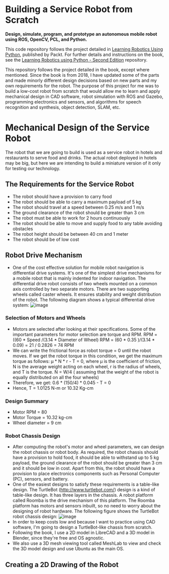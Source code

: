 # Building a Service Robot from Scratch
**Design, simulate, program, and prototype an autonomous mobile robot using ROS, OpenCV, PCL, and Python.**

This code repository follows the project detailed in [Learning Robotics Using Python](https://www.packtpub.com/en-ic/product/learning-robotics-using-python-9781788623315), published by Packt. For further details and instructions on the book, see the [Learning Robotics using Python - Second Edition](https://github.com/PacktPublishing/Learning-Robotics-using-Python-Second-Edition?tab=readme-ov-file) repository.

This repository follows the project detailed in the book, except where mentioned. Since the book is from 2018, I have updated some of the parts and made minorly different design decisions based on new parts and my own requirements for the robot. The purpose of this project for me was to build a low-cost robot from scratch that would allow me to learn and apply mechanical design in CAD software, robot simulation with ROS and Gazebo, programming electronics and sensors, and algorithms for speech recognition and synthesis, object detection, SLAM, etc.

# Mechanical Design of the Service Robot
The robot that we are going to build is used as a service robot in hotels and restaurants to serve food and drinks. The actual robot deployed in hotels may be big, but here we are intending to build a miniature version of it only for testing our technology.

## The Requirements for the Service Robot
- The robot should have a provision to carry food
- The robot should be able to carry a maximum payload of 5 kg
- The robot should travel at a speed between 0.25 m/s and 1 m/s
- The ground clearance of the robot should be greater than 3 cm
- The robot must be able to work for 2 hours continuously
- The robot should be able to move and supply food to any table avoiding obstacles
- The robot height should be between 40 cm and 1 meter
- The robot should be of low cost

## Robot Drive Mechanism
- One of the cost effective solution for mobile robot navigation is differential drive systems. It's one of the simplest drive mechanisms for a mobile robot that is mainly indented for indoor navigation. The differential drive robot consists of two wheels mounted on a common axis controlled by two separate motors. There are two supporting wheels called caster wheels. It ensures stability and weight distribution of the robot. The following diagram shows a typical differential drive system:
    ![image](https://github.com/user-attachments/assets/84a7c129-b94c-487b-a105-bb5241a37050)

### Selection of Motors and Wheels
- Motors are selected after looking at their specifications. Some of the important parameters for motor selection are torque and RPM.
    RPM = ((60 * Speed /(3.14 * Diameter of Wheel)
    RPM = (60 * 0.35 )/(3.14 * 0.09) = 21 / 0.2826 = 74 RPM
- We can write the frictional force as robot torque = 0 until the robot moves. If we get the robot torque in this condition, we get the maximum torque as follows:
    µ * N * r - T = 0, where µ is the coefficient of friction, N is the average weight acting on each wheel, r is the radius of wheels, and T is the torque.
    N = W/4 ( assuming that the weight of the robot is equally distributed on all the four wheels)
- Therefore, we get:
    0.6 * (150/4) * 0.045 - T = 0
- Hence, T = 1.0125 N-m or 10.32 Kg-cm

### Design Summary
- Motor RPM = 80
- Motor Torque = 10.32 kg-cm
- Wheel diameter = 9 cm

### Robot Chassis Design
- After computing the robot's motor and wheel parameters, we can design the robot chassis or robot body. As required, the robot chassis should have a provision to hold food, it should be able to withstand up to 5 kg payload, the ground clearance of the robot should be greater than 3 cm and it should be low in cost. Apart from this, the robot should have a provision to place electronics components such as Personal Computer (PC), sensors, and battery.
- One of the easiest designs to satisfy these requirements is a table-like design. The TurtleBot (http://www.turtlebot.com/) design is a kind of table-like design. It has three layers in the chassis. A robot platform called Roomba is the drive mechanism of this platform. The Roomba platform has motors and sensors inbuilt, so no need to worry about the designing of robot hardware. The following figure shows the TurtleBot robot chassis design:
![image](https://github.com/user-attachments/assets/c9f2bb69-59a0-4150-8931-54ddbe2ce1c0)
- In order to keep costs low and because I want to practice using CAD software, I'm going to design a TurtleBot-like chassis from scratch.
- Following the book, I use a 2D model in LibreCAD and a 3D model in Blender, since they're free and OS agnostic.
- We also use a 3D mesh viewing tool called MeshLab to view and check the 3D model design and use Ubuntu as the main OS.

## Creating a 2D Drawing of the Robot



